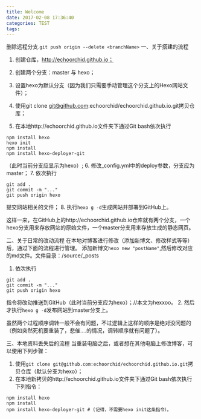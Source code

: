 ```yaml
---
title: Welcome
date: 2017-02-08 17:36:40
categories: TEST
tags:
---
```


删除远程分支.<!-- more -->`git push origin --delete <branchName>`
一、关于搭建的流程

1. 创建仓库，http://echoorchid.github.io；
2. 创建两个分支：master 与 hexo；
3. 设置hexo为默认分支（因为我们只需要手动管理这个分支上的Hexo网站文件）；
4. 使用git clone git@github.com:echoorchid/echoorchid.github.io.git拷贝仓库；

5. 在本地http://echoorchid.github.io文件夹下通过Git bash依次执行
```
npm install hexo
hexo init
npm install
npm install hexo-deployer-git
```
（此时当前分支应显示为hexo）;
6. 修改_config.yml中的deploy参数，分支应为master；
7. 依次执行
```
git add .
git commit -m "..."
git push origin hexo
```
提交网站相关的文件；
8. 执行`hexo g -d`生成网站并部署到GitHub上。

这样一来，在GitHub上的http://echoorchid.github.io仓库就有两个分支，一个hexo分支用来存放网站的原始文件，一个master分支用来存放生成的静态网页。

二、关于日常的改动流程
在本地对博客进行修改（添加新博文、修改样式等等）后，通过下面的流程进行管理。
添加新博文`hexo new "postName"`,然后修改对应的md文件。文件目录：/source/_posts

1. 依次执行
```
git add .
git commit -m "..."
git push origin hexo
```
指令将改动推送到GitHub（此时当前分支应为hexo）；//本文为hexxoo。
2. 然后才执行`hexo g -d`发布网站到master分支上。

虽然两个过程顺序调转一般不会有问题，不过逻辑上这样的顺序是绝对没问题的（例如突然死机要重装了，悲催....的情况，调转顺序就有问题了）。

三、本地资料丢失后的流程
当重装电脑之后，或者想在其他电脑上修改博客，可以使用下列步骤：

1. 使用`git clone git@github.com:echoorchid/echoorchid.github.io.git`拷贝仓库（默认分支为hexo）；
2. 在本地新拷贝的http://echoorchid.github.io文件夹下通过Git bash依次执行下列指令：
```
npm install hexo
npm install
npm install hexo-deployer-git # (记得，不需要hexo init这条指令）。
```
